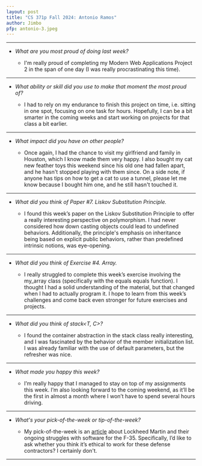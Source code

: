 ```yaml
---
layout: post
title: "CS 371p Fall 2024: Antonio Ramos"
author: Jimbo
pfp: antonio-3.jpeg
---
```

---
* *What are you most proud of doing last week?*

    * I'm really proud of completing my Modern Web Applications Project 2 in the span of one day (I was really procrastinating this time).

---
* *What ability or skill did you use to make that moment the most proud of?*

    * I had to rely on my endurance to finish this project on time, i.e. sitting in one spot, focusing on one task for hours. Hopefully, I can be a bit smarter in the coming weeks and start working on projects for that class a bit earlier.

---
* *What impact did you have on other people?*

    * Once again, I had the chance to visit my girlfriend and family in Houston, which I know made them very happy. I also bought my cat new feather toys this weekend since his old one had fallen apart, and he hasn't stopped playing with them since. On a side note, if anyone has tips on how to get a cat to use a tunnel, please let me know because I bought him one, and he still hasn't touched it.

---
* *What did you think of Paper #7. Liskov Substitution Principle.*

    * I found this week’s paper on the Liskov Substitution Principle to offer a really interesting perspective on polymorphism. I had never considered how down casting objects could lead to undefined behaviors. Additionally, the principle's emphasis on inheritance being based on explicit public behaviors, rather than predefined intrinsic notions, was eye-opening.

---
* *What did you think of Exercise #4. Array.*

    * I really struggled to complete this week’s exercise involving the my_array class (specifically with the equals equals function). I thought I had a solid understanding of the material, but that changed when I had to actually program it. I hope to learn from this week’s challenges and come back even stronger for future exercises and projects.

---
* *What did you think of stack<T, C>?*

    * I found the container abstraction in the stack class really interesting, and I was fascinated by the behavior of the member initialization list. I was already familiar with the use of default parameters, but the refresher was nice.

---
* *What made you happy this week?*

    * I’m really happy that I managed to stay on top of my assignments this week. I’m also looking forward to the coming weekend, as it’ll be the first in almost a month where I won’t have to spend several hours driving.

---
* *What's your pick-of-the-week or tip-of-the-week?*

    * My pick-of-the-week is an [article](https://www.defensenews.com/air/2024/10/09/lockheed-names-software-specialist-as-new-head-of-f-35-jet-program/) about Lockheed Martin and their ongoing struggles with software for the F-35. Specifically, I’d like to ask whether you think it’s ethical to work for these defense contractors? I certainly don't.

---